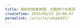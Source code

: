 ```yaml
---
title: 相机的成像原理，光圈快门与景深
createTime: 2025/09/23 19:08:47
permalink: /article/zdopbd2l/
---
```


<!--
 *  _   _  _______   _______   _____  
 * | \ | ||  ___\ \ / /_   _| |  ___| 
 * |  \| || |__  \ V /  | |   | |__   
 * | . ` ||  __| /   \  | |   |  __|  
 * | |\  || |___/ /^\ \ | |   | |___  
 * \_| \_/\____/\/   \/ \_/   \____/  
 * 
 * @Author: ziyu (Chen Zhaoyu)
 * @Date: 2025-09-23 19:08:47
 * @LastEditors: ziyu (Chen Zhaoyu)
 * @LastEditTime: 2025-09-23 19:11:54
 * @Description: 
 * Copyright (c) 2025 by XAUT NEXT-E/ziyu, All Rights Reserved. 
-->

